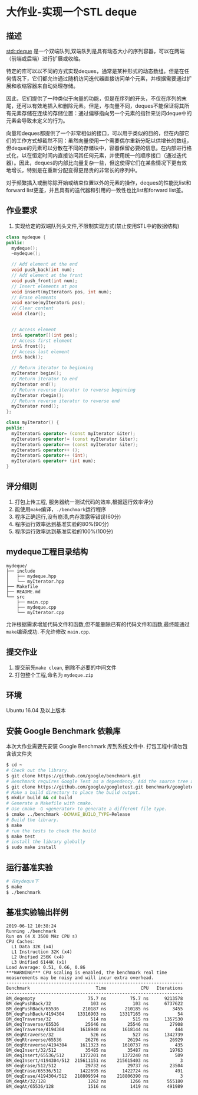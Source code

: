 # 大作业-实现一个STL deque

## 描述
[std::deque](http://www.cplusplus.com/reference/deque/deque/) 是一个双端队列,双端队列是具有动态大小的序列容器，可以在两端（前端或后端）进行扩展或收缩。

特定的库可以以不同的方式实现deques，通常是某种形式的动态数组。但是在任何情况下，它们都允许通过随机访问迭代器直接访问单个元素，并根据需要通过扩展和收缩容器来自动处理存储。

因此，它们提供了一种类似于向量的功能，但是在序列的开头，不仅在序列的末尾，还可以有效地插入和删除元素。但是，与向量不同，deques不能保证将其所有元素存储在连续的存储位置：通过偏移指向另一个元素的指针来访问deque中的元素会导致未定义的行为。

向量和deques都提供了一个非常相似的接口，可以用于类似的目的，但在内部它们的工作方式却截然不同：虽然向量使用一个需要偶尔重新分配以供增长的数组，但deque的元素可以分散在不同的存储块中，容器保留必要的信息。在内部进行格式化，以在恒定时间内直接访问其任何元素，并使用统一的顺序接口（通过迭代器）。因此，deques的内部比向量复杂一些，但这使得它们在某些情况下更有效地增长，特别是在重新分配变得更昂贵的非常长的序列中。

对于频繁插入或删除除开始或结束位置以外的元素的操作，deques的性能比list和forward list更差，并且具有的迭代器和引用的一致性也比list和forward list差。

## 作业要求
1. 实现给定的双端队列头文件,不限制实现方式(禁止使用STL中的数据结构)
```c++
class mydeque {
public:
  mydeque();
  ~mydeque();

  // Add element at the end
  void push_back(int num);
  // Add element at the front
  void push_front(int num);
  // Insert elements at pos
  void insert(myIterator& pos, int num);
  // Erase elements
  void earse(myIterator& pos);
  // Clear content
  void clear();


  // Access element
  int& operator[](int pos);
  // Access first element
  int& front();
  // Access last element
  int& back();

  // Return iterator to beginning
  myIterator begin();
  // Return iterator to end
  myIterator end();
  // Return reverse iterator to reverse beginning
  myIterator rbegin();
  // Return reverse iterator to reverse end
  myIterator rend();
};

class myIterator() {
public:
  myIterator& operator= (const myIterator &iter);
  myIterator& operator!= (const myIterator &iter);
  myIterator& operator== (const myIterator &iter);
  myIterator& operator++ ();
  myIterator& operator++ (int);
  myIterator& operator+ (int num);
}
```


## 评分细则
1. 打包上传工程, 服务器统一测试代码的效率,根据运行效率评分
1. 能使用`make`编译，`./benchmark`运行程序
1. 程序正确运行,没有崩溃,内存泄露等错误(60分)
1. 程序运行效率达到基准实验的80%(90分)
1. 程序运行效率达到基准实验的100%(100分)

## mydeque工程目录结构
```
mydeque/
├── include
│   ├── mydeque.hpp
│   └── myIterator.hpp
├── Makefile
├── README.md
└── src
    ├── main.cpp
    ├── mydeque.cpp
    └── myIterator.cpp
```

允许根据需求增加代码文件和函数,但不能删除已有的代码文件和函数,最终能通过`make`编译成功.
不允许修改 `main.cpp`.

## 提交作业
1. 提交前先`make clean`, 删除不必要的中间文件
2. 打包整个工程,命名为 `mydeque.zip`

## 环境
Ubuntu 16.04 及以上版本

## 安装 Google Benchmark 依赖库
本次大作业需要先安装 Google Benchmark 库到系统文件中.
打包工程中请勿包含该文件夹
```sh
$ cd ~
# Check out the library.
$ git clone https://github.com/google/benchmark.git
# Benchmark requires Google Test as a dependency. Add the source tree as a subdirectory.
$ git clone https://github.com/google/googletest.git benchmark/googletest
# Make a build directory to place the build output.
$ mkdir build && cd build
# Generate a Makefile with cmake.
# Use cmake -G <generator> to generate a different file type.
$ cmake ../benchmark -DCMAKE_BUILD_TYPE=Release
# Build the library.
$ make
# run the tests to check the build
$ make test
# install the library globally
$ sudo make install
```

## 运行基准实验
```sh
# 在mydeque下
$ make
$ ./benchmark
```

## 基准实验输出样例
```
2019-06-12 10:38:24
Running ./benchmark
Run on (4 X 3500 MHz CPU s)
CPU Caches:
  L1 Data 32K (x4)
  L1 Instruction 32K (x4)
  L2 Unified 256K (x4)
  L3 Unified 6144K (x1)
Load Average: 0.51, 0.66, 0.86
***WARNING*** CPU scaling is enabled, the benchmark real time measurements may be noisy and will incur extra overhead.
-------------------------------------------------------------------
Benchmark                         Time             CPU   Iterations
-------------------------------------------------------------------
BM_deqempty                    75.7 ns         75.7 ns      9213578
BM_deqPushBack/32               103 ns          103 ns      6737622
BM_deqPushBack/65536         210187 ns       210185 ns         3455
BM_deqPushBack/4194304     13316903 ns     13317165 ns           54
BM_deqTraverse/32               514 ns          515 ns      1357530
BM_deqTraverse/65536          25646 ns        25546 ns        27908
BM_deqTraverse/4194304      1618940 ns      1618144 ns          444
BM_deqRtraverse/32              526 ns          527 ns      1342739
BM_deqRtraverse/65536         26276 ns        26194 ns        26929
BM_deqRtraverse/4194304     1611323 ns      1610737 ns          435
BM_deqInsert/32/512           35485 ns        35487 ns        19763
BM_deqInsert/65536/512      1372201 ns      1372240 ns          509
BM_deqInsert/4194304/512  215611151 ns    215615403 ns            3
BM_deqErase/512/512           29732 ns        29737 ns        23504
BM_deqErase/65536/512       1422695 ns      1422724 ns          491
BM_deqErase/4194304/512   218809594 ns    218806390 ns            3
BM_deqAt/32/128                1262 ns         1266 ns       555180
BM_deqAt/65536/128             1516 ns         1419 ns       491989
```
